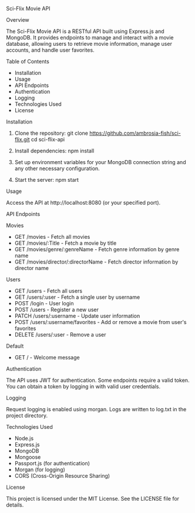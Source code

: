 Sci-Flix Movie API

Overview

The Sci-Flix Movie API is a RESTful API built using Express.js and MongoDB. It provides endpoints to manage and interact with a movie database, allowing users to retrieve movie information, manage user accounts, and handle user favorites.

Table of Contents

- Installation
- Usage
- API Endpoints
- Authentication
- Logging
- Technologies Used
- License

Installation

1. Clone the repository:
   git clone https://github.com/ambrosia-fish/sci-flix.git
   cd sci-flix-api

2. Install dependencies:
   npm install

3. Set up environment variables for your MongoDB connection string and any other necessary configuration.

4. Start the server:
   npm start

Usage

Access the API at http://localhost:8080 (or your specified port).

API Endpoints

Movies

- GET /movies - Fetch all movies
- GET /movies/:Title - Fetch a movie by title
- GET /movies/genre/:genreName - Fetch genre information by genre name
- GET /movies/director/:directorName - Fetch director information by director name

Users

- GET /users - Fetch all users
- GET /users/:user - Fetch a single user by username
- POST /login - User login
- POST /users - Register a new user
- PATCH /users/:username - Update user information
- POST /users/:username/favorites - Add or remove a movie from user's favorites
- DELETE /users/:user - Remove a user

Default

- GET / - Welcome message

Authentication

The API uses JWT for authentication. Some endpoints require a valid token. You can obtain a token by logging in with valid user credentials.

Logging

Request logging is enabled using morgan. Logs are written to log.txt in the project directory.

Technologies Used

- Node.js
- Express.js
- MongoDB
- Mongoose
- Passport.js (for authentication)
- Morgan (for logging)
- CORS (Cross-Origin Resource Sharing)

License

This project is licensed under the MIT License. See the LICENSE file for details.
